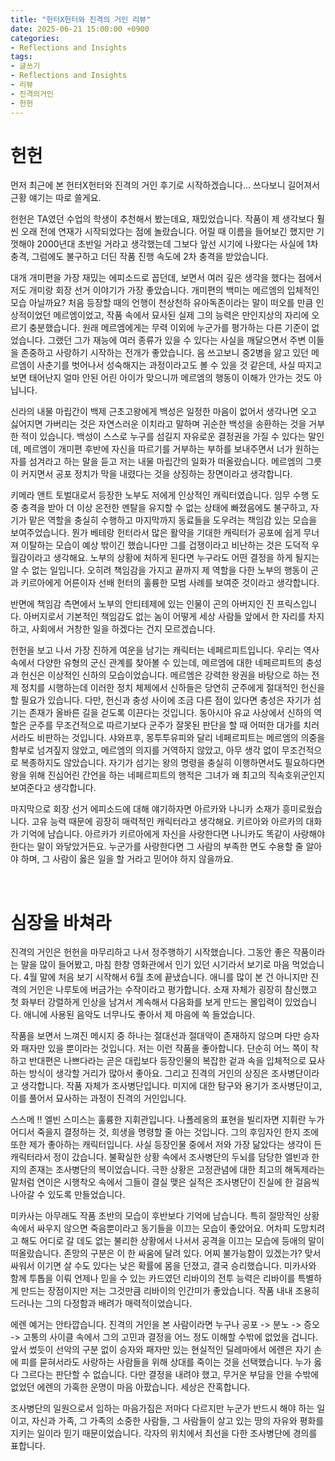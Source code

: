 ```yaml
---
title: "헌터X헌터와 진격의 거인 리뷰"
date: 2025-06-21 15:00:00 +0900
categories:
- Reflections and Insights
tags:
- 글쓰기
- Reflections and Insights
- 리뷰
- 진격의거인
- 헌헌
---
```



# 헌헌  

먼저 최근에 본 헌터X헌터와 진격의 거인 후기로 시작하겠습니다... 쓰다보니 길어져서 근황 얘기는 따로 쓸게요. 

헌헌은 TA였던 수업의 학생이 추천해서 봤는데요, 재밌었습니다. 작품이 제 생각보다 훨씬 오래 전에 연재가 시작되었다는 점에 놀랐습니다. 어릴 때 이름을 들어보긴 했지만 기껏해야 2000년대 초반일 거라고 생각했는데 그보다 앞선 시기에 나왔다는 사실에 1차 충격, 그럼에도 불구하고 더딘 작품 진행 속도에 2차 충격을 받았습니다. 

대개 개미편을 가장 재밌는 에피소드로 꼽던데, 보면서 여러 깊은 생각을 했다는 점에서 저도 개미랑 회장 선거 이야기가 가장 좋았습니다. 개미편의 백미는 메르엠의 입체적인 모습 아닐까요? 처음 등장할 때의 언행이 천상천하 유아독존이라는 말이 떠오를 만큼 인상적이었던 메르엠이었고, 작품 속에서 묘사된 실제 그의 능력은 만인지상의 자리에 오르기 충분했습니다. 원래 메르엠에게는 무력 이외에 누군가를 평가하는 다른 기준이 없었습니다. 그랬던 그가 재능에 여러 종류가 있을 수 있다는 사실을 깨달으면서 주변 이들을 존중하고 사랑하기 시작하는 전개가 좋았습니다. 음 쓰고보니 중2병을 앓고 있던 메르엠이 사춘기를 벗어나서 성숙해지는 과정이라고도 볼 수 있을 것 같은데, 사실 따지고 보면 태어난지 얼마 안된 어린 아이가 맞으니까 메르엠의 행동이 이해가 안가는 것도 아닙니다. 

신라의 내물 마립간이 백제 근초고왕에게 백성은 일정한 마음이 없어서 생각나면 오고 싫어지면 가버리는 것은 자연스러운 이치라고 말하며 귀순한 백성을 송환하는 것을 거부한 적이 있습니다. 백성이 스스로 누구를 섬길지 자유로운 결정권을 가질 수 있다는 말인데, 메르엠이 개미편 후반에 자신을 따르기를 거부하는 부하를 보내주면서 너가 원하는 자를 섬겨라고 하는 말을 듣고 저는 내물 마립간의 일화가 떠올랐습니다. 메르엠의 그릇이 커지면서 공포 정치가 막을 내렸다는 것을 상징하는 장면이라고 생각합니다.

키메라 앤트 토벌대로서 등장한 노부도 저에게 인상적인 캐릭터였습니다. 임무 수행 도중 충격을 받아 더 이상 온전한 멘탈을 유지할 수 없는 상태에 빠졌음에도 불구하고, 자기가 맡은 역할을 충실히 수행하고 마지막까지 동료들을 도우려는 책임감 있는 모습을 보여주었습니다. 뭔가 베테랑 헌터라서 많은 활약을 기대한 캐릭터가 공포에 쉽게 무너져 이탈하는 모습이 예상 밖이긴 했습니다만 그를 겁쟁이라고 비난하는 것은 도덕적 우월감이라고 생각해요. 노부의 상황에 처하게 된다면 누구라도 어떤 결정을 하게 될지는 알 수 없는 일입니다. 오히려 책임감을 가지고 끝까지 제 역할을 다한 노부의 행동이 곤과 키르아에게 어른이자 선배 헌터의 훌륭한 모범 사례를 보여준 것이라고 생각합니다.

반면에 책임감 측면에서 노부의 안티테제에 있는 인물이 곤의 아버지인 진 프릭스입니다. 아버지로서 기본적인 책임감도 없는 놈이 어떻게 세상 사람들 앞에서 한 자리를 차지하고, 사회에서 거창한 일을 하겠다는 건지 모르겠습니다.

헌헌을 보고 나서 가장 진하게 여운을 남기는 캐릭터는 네페르피트입니다. 우리는 역사 속에서 다양한 유형의 군신 관계를 찾아볼 수 있는데, 메르엠에 대한 네페르피트의 충성과 헌신은 이상적인 신하의 모습이었습니다. 메르엠은 강력한 왕권을 바탕으로 하는 전제 정치를 시행하는데 이러한 정치 체제에서 신하들은 당연히 군주에게 절대적인 헌신을 할 필요가 있습니다. 다만, 헌신과 충성 사이에 조금 다른 점이 있다면 충성은 자기가 섬기는 존재가 올바른 길을 걷도록 이끈다는 것입니다. 동아시아 유교 사상에서 신하의 역할은 군주를 무조건적으로 따르기보다 군주가 잘못된 판단을 할 때 어떠한 대가를 치러서라도 비판하는 것입니다. 샤와프후, 몽투투유피와 달리 네페르피트는 메르엠의 의중을 함부로 넘겨짚지 않았고, 메르엠의 의지를 거역하지 않았고, 아무 생각 없이 무조건적으로 복종하지도 않았습니다. 자기가 섬기는 왕의 명령을 충실히 이행하면서도 필요하다면 왕을 위해 진심어린 간언을 하는 네페르피트의 행적은 그녀가 왜 최고의 직속호위군인지 보여준다고 생각합니다. 

마지막으로 회장 선거 에피소드에 대해 얘기하자면 아르카와 나니카 소재가 흥미로웠습니다. 고유 능력 때문에 굉장히 매력적인 캐릭터라고 생각해요. 키르아와 아르카의 대화가 기억에 남습니다. 아르카가 키르아에게 자신을 사랑한다면 나니카도 똑같이 사랑해야 한다는 말이 와닿았거든요. 누군가를 사랑한다면 그 사람의 부족한 면도 수용할 줄 알아야 하며, 그 사람이 옳은 일을 할 거라고 믿어야 하지 않을까요.  

<br>

# 심장을 바쳐라  

진격의 거인은 헌헌을 마무리하고 나서 정주행하기 시작했습니다. 그동안 좋은 작품이라는 말을 많이 들어봤고, 마침 한창 영화관에서 인기 있던 시기라서 보기로 마음 먹었습니다. 4월 말에 처음 보기 시작해서 6월 초에 끝냈습니다. 애니를 많이 본 건 아니지만 진격의 거인은 나루토에 버금가는 수작이라고 평가합니다. 소재 자체가 굉장히 참신했고 첫 화부터 강렬하게 인상을 남겨서 계속해서 다음화를 보게 만드는 몰입력이 있었습니다. 애니에 사용된 음악도 너무나도 좋아서 제 마음에 쏙 들었습니다. 

작품을 보면서 느껴진 메시지 중 하나는 절대선과 절대악이 존재하지 않으며 다만 승자와 패자만 있을 뿐이라는 것입니다. 저는 이런 작품을 좋아합니다. 단순히 어느 쪽이 착하고 반대편은 나쁘다라는 곧은 대립보다 등장인물의 복잡한 겉과 속을 입체적으로 묘사하는 방식이 생각할 거리가 많아서 좋아요. 그리고 진격의 거인의 상징은 조사병단이라고 생각합니다. 작품 자체가 조사병단입니다. 미지에 대한 탐구와 용기가 조사병단이고, 이를 풀어서 묘사하는 과정이 진격의 거인입니다. 

스스메 !! 엘빈 스미스는 훌륭한 지휘관입니다. 나폴레옹의 표현을 빌리자면 지휘란 누가 어디서 죽을지 결정하는 것, 희생을 명령할 줄 아는 것입니다. 그의 후임자인 한지 조에 또한 제가 좋아하는 캐릭터입니다. 사실 등장인물 중에서 저와 가장 닮았다는 생각이 든 캐릭터라서 정이 갔습니다. 불확실한 상황 속에서 조사병단의 두뇌를 담당한 엘빈과 한지의 존재는 조사병단의 복이었습니다. 극한 상황은 고정관념에 대한 최고의 해독제라는 말처럼 연이은 시행착오 속에서 그들이 결실 맺은 실적은 조사병단이 진실에 한 걸음씩 나아갈 수 있도록 만들었습니다. 

미카사는 아무래도 작품 초반의 모습이 후반보다 기억에 남습니다. 특히 절망적인 상황 속에서 싸우지 않으면 죽음뿐이라고 동기들을 이끄는 모습이 좋았어요. 어차피 도망치려고 해도 어디로 갈 데도 없는 불리한 상황에서 나서서 공격을 이끄는 모습에 등애의 말이 떠올랐습니다. 존망의 구분은 이 한 싸움에 달려 있다. 어찌 불가능함이 있겠는가? 맞서 싸워서 이기면 살 수도 있다는 낮은 확률에 몸을 던졌고, 결국 승리했습니다. 미카사와 함께 투톱을 이뤄 언제나 믿을 수 있는 카드였던 리바이의 전투 능력은 리바이를 특별하게 만드는 장점이지만 저는 그것만큼 리바이의 인간미가 좋았습니다. 작품 내내 조용히 드러나는 그의 다정함과 배려가 매력적이었습니다.

에렌 예거는 안타깝습니다. 진격의 거인을 본 사람이라면 누구나 공포 -> 분노 -> 증오 -> 고통의 사이클 속에서 그의 고민과 결정을 어느 정도 이해할 수밖에 없었을 겁니다. 앞서 썼듯이 선악의 구분 없이 승자와 패자만 있는 현실적인 딜레마에서 에렌은 자기 손에 피를 묻혀서라도 사랑하는 사람들을 위해 상대를 죽이는 것을 선택했습니다. 누가 옳다 그르다는 판단할 수 없습니다. 다만 결정을 내려야 했고, 무거운 부담을 안을 수밖에 없었던 에렌의 가혹한 운명이 마음 아팠습니다. 세상은 잔혹합니다. 

조사병단의 일원으로서 임하는 마음가짐은 저마다 다르지만 누군가 반드시 해야 하는 일이고, 자신과 가족, 그 가족의 소중한 사람들, 그 사람들이 살고 있는 땅의 자유와 평화를 지키는 일이라 믿기 때문이었습니다. 각자의 위치에서 최선을 다한 조사병단에 경의를 표합니다. 

